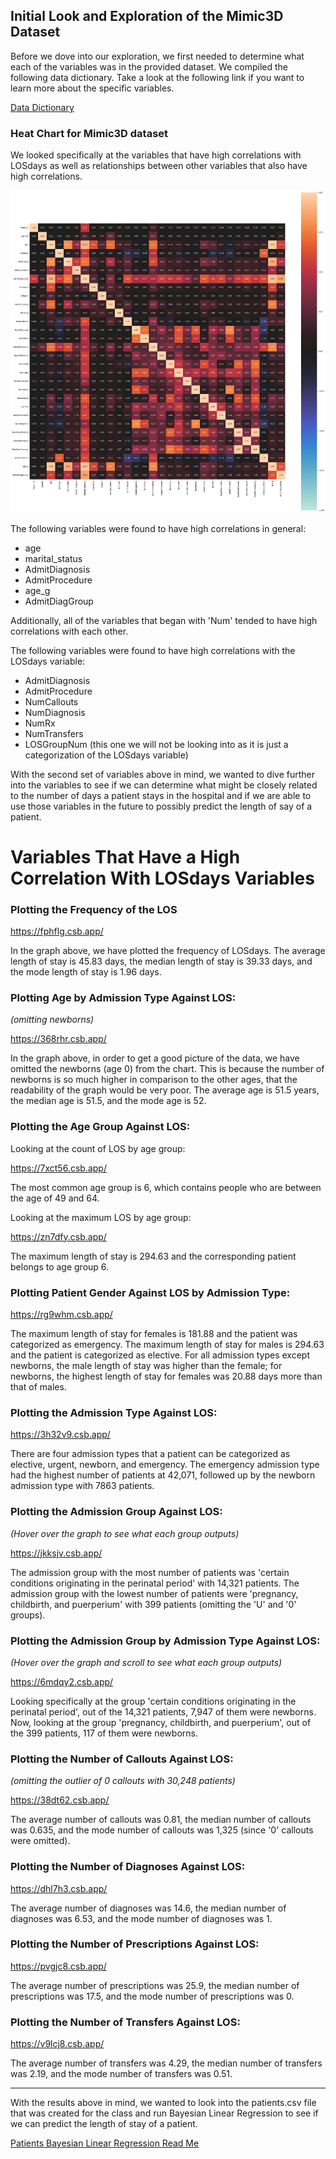 ## Initial Look and Exploration of the Mimic3D Dataset

Before we dove into our exploration, we first needed to determine what each of the variables was in the provided dataset. We compiled the following data dictionary. Take a look at the following link if you want to learn more about the specific variables. 

[Data Dictionary](https://github.com/EvaGostiuk/MAT4376-project-2-team-3/tree/master/MIMIC3D_DataSet)

### Heat Chart for Mimic3D dataset

We looked specifically at the variables that have high correlations with LOSdays as well as relationships between other variables that also have high correlations.

![mimic_heatchart](https://github.com/EvaGostiuk/MAT4376-project-2-team-3/blob/master/MIMIC3D_DataSet/mimic_images/mimic_heatchart.png?raw=true)

The following variables were found to have high correlations in general: 

 * age
 * marital_status
 * AdmitDiagnosis
 * AdmitProcedure
 * age_g
 * AdmitDiagGroup

Additionally, all of the variables that began with 'Num' tended to have high correlations with each other. 

The following variables were found to have high correlations with the LOSdays variable:

 * AdmitDiagnosis
 * AdmitProcedure
 * NumCallouts
 * NumDiagnosis
 * NumRx
 * NumTransfers
 * LOSGroupNum (this one we will not be looking into as it is just a categorization of the LOSdays variable)

With the second set of variables above in mind, we wanted to dive further into the variables to see if we can determine what might be closely related to the number of days a patient stays in the hospital and if we are able to use those variables in the future to possibly predict the length of say of a patient. 

# Variables That Have a High Correlation With LOSdays Variables

<!--- ### Plotting LOSdays as a density function: -->

<!--- ![los_density](https://github.com/EvaGostiuk/MAT4376-project-2-team-3/blob/master/MIMIC3D_DataSet/mimic_images/los_density.png?raw=true) -->

<!--- The average length of stay (in days): 10.11495 -->

### Plotting the Frequency of the LOS

https://fphflg.csb.app/

In the graph above, we have plotted the frequency of LOSdays. The average length of stay is 45.83 days, the median length of stay is 39.33 days, and the mode length of stay is 1.96 days. 

### Plotting Age by Admission Type Against LOS:

*(omitting newborns)*

<!--- ![age_los](https://github.com/EvaGostiuk/MAT4376-project-2-team-3/blob/master/MIMIC3D_DataSet/mimic_images/age_los.png?raw=true) -->

https://368rhr.csb.app/

In the graph above, in order to get a good picture of the data, we have omitted the newborns (age 0) from the chart. This is because the number of newborns is so much higher in comparison to the other ages, that the readability of the graph would be very poor. The average age is 51.5 years, the median age is 51.5, and the mode age is 52. 

### Plotting the Age Group Against LOS:

<!--- ![age_group_los](https://github.com/EvaGostiuk/MAT4376-project-2-team-3/blob/master/MIMIC3D_DataSet/mimic_images/age_group_los.png?raw=true) --> 

Looking at the count of LOS by age group:

https://7xct56.csb.app/

The most common age group is 6, which contains people who are between the age of 49 and 64. 

Looking at the maximum LOS by age group: 

https://zn7dfy.csb.app/

The maximum length of stay is 294.63 and the corresponding patient belongs to age group 6. 

### Plotting Patient Gender Against LOS by Admission Type:

<!--- ![gender_los](https://github.com/EvaGostiuk/MAT4376-project-2-team-3/blob/master/MIMIC3D_DataSet/mimic_images/gender_los.png?raw=true) -->

https://rg9whm.csb.app/

The maximum length of stay for females is 181.88 and the patient was categorized as emergency. The maximum length of stay for males is 294.63 and the patient is categorized as elective. For all admission types except newborns, the male length of stay was higher than the female; for newborns, the highest length of stay for females was 20.88 days more than that of males. 

### Plotting the Admission Type Against LOS:

<!--- ![admit_type_los](https://github.com/EvaGostiuk/MAT4376-project-2-team-3/blob/master/MIMIC3D_DataSet/mimic_images/admit_type_los.png?raw=true) -->

https://3h32v9.csb.app/

There are four admission types that a patient can be categorized as elective, urgent, newborn, and emergency. The emergency admission type had the highest number of patients at 42,071, followed up by the newborn admission type with 7863 patients. 

### Plotting the Admission Group Against LOS:

*(Hover over the graph to see what each group outputs)*

<!--- ![admit_group_los](https://github.com/EvaGostiuk/MAT4376-project-2-team-3/blob/master/MIMIC3D_DataSet/mimic_images/admit_group_los.png?raw=true) -->

https://jkksjv.csb.app/

The admission group with the most number of patients was 'certain conditions originating in the perinatal period' with 14,321 patients. The admission group with the lowest number of patients were 'pregnancy, childbirth, and puerperium' with 399 patients (omitting the 'U' and '0' groups). 

### Plotting the Admission Group by Admission Type Against LOS:

*(Hover over the graph and scroll to see what each group outputs)*

https://6mdqy2.csb.app/

Looking specifically at the group 'certain conditions originating in the perinatal period', out of the 14,321 patients, 7,947 of them were newborns. Now, looking at the group 'pregnancy, childbirth, and puerperium', out of the 399 patients, 117 of them were newborns. 

### Plotting the Number of Callouts Against LOS:

*(omitting the outlier of 0 callouts with 30,248 patients)*

<!--- ![numcallouts_los](https://github.com/EvaGostiuk/MAT4376-project-2-team-3/blob/master/MIMIC3D_DataSet/mimic_images/numcallouts_los.png?raw=true) -->

https://38dt62.csb.app/ 

The average number of callouts was 0.81, the median number of callouts was 0.635, and the mode number of callouts was 1,325 (since '0' callouts were omitted). 

### Plotting the Number of Diagnoses Against LOS:

<!--- ![numdiag_los](https://github.com/EvaGostiuk/MAT4376-project-2-team-3/blob/master/MIMIC3D_DataSet/mimic_images/numdiag_los.png?raw=true) -->

https://dhl7h3.csb.app/ 

The average number of diagnoses was 14.6, the median number of diagnoses was 6.53, and the mode number of diagnoses was 1. 

### Plotting the Number of Prescriptions Against LOS:

<!--- ![numrx_los](https://github.com/EvaGostiuk/MAT4376-project-2-team-3/blob/master/MIMIC3D_DataSet/mimic_images/numrx_los.png?raw=true) -->

https://pvgjc8.csb.app/

The average number of prescriptions was 25.9, the median number of prescriptions was 17.5, and the mode number of prescriptions was 0. 

### Plotting the Number of Transfers Against LOS:

<!--- ![numtran_los](https://github.com/EvaGostiuk/MAT4376-project-2-team-3/blob/master/MIMIC3D_DataSet/mimic_images/numtran_los.png?raw=true) -->

https://v9lcj8.csb.app/

The average number of transfers was 4.29, the median number of transfers was 2.19, and the mode number of transfers was 0.51.

---

With the results above in mind, we wanted to look into the patients.csv file that was created for the class and run Bayesian Linear Regression to see if we can predict the length of stay of a patient.

[Patients Bayesian Linear Regression Read Me](https://github.com/EvaGostiuk/MAT4376-project-2-team-3/blob/master/PATIENTS_DataSet/README.md)
